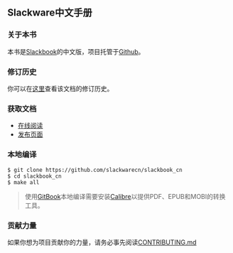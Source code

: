 ## Slackware中文手册

### 关于本书

本书是[Slackbook][ID_SLACKBOOK]的中文版，项目托管于[Github][ID_GITHUB]。

### 修订历史

你可以在[这里][ID_CHANGES]查看该文档的修订历史。

### 获取文档

+ [在线阅读][ID_ONLINE]
+ [发布页面][ID_RELEASES]

### 本地编译

```
$ git clone https://github.com/slackwarecn/slackbook_cn
$ cd slackbook_cn
$ make all
```

> 使用[GitBook][ID_GITBOOK]本地编译需要安装[Calibre][ID_CALIBRE]以提供PDF、EPUB和MOBI的转换工具。

### 贡献力量

如果你想为项目贡献你的力量，请务必事先阅读[CONTRIBUTING.md](CONTRIBUTING.md)

[ID_GITHUB]: https://github.com/slackwarecn/slackbook_cn "访问项目主页"
[ID_SLACKBOOK]: http://slackbook.org "访问The Revised Slackware Book Project主页"
[ID_CHANGES]: https://github.com/slackwarecn/slackbook_cn/blob/master/CHANGES.md "查看修订历史"
[ID_ONLINE]: https://www.gitbook.com/book/slackwarecn/slackbook_cn/details "阅读在线版本"
[ID_RELEASES]: https://github.com/slackwarecn/slackbook_cn/releases "查看已发布文档"
[ID_GITBOOK]: https://github.com/GitbookIO/gitbook "Gitbook项目主页"
[ID_CALIBRE]: https://github.com/kovidgoyal/calibre/releases "点此获取Calibre"

